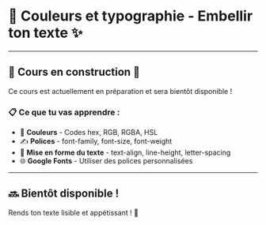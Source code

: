 # 🍳 Couleurs et typographie - Embellir ton texte ✨

---

## 🚧 Cours en construction 🚧

Ce cours est actuellement en préparation et sera bientôt disponible !

### 📋 Ce que tu vas apprendre :

- 🎨 **Couleurs** - Codes hex, RGB, RGBA, HSL
- ✍️ **Polices** - font-family, font-size, font-weight
- 📝 **Mise en forme du texte** - text-align, line-height, letter-spacing
- 🌐 **Google Fonts** - Utiliser des polices personnalisées

---

## 🔜 Bientôt disponible !

Rends ton texte lisible et appétissant ! 🚀
